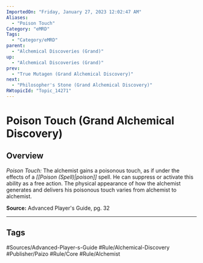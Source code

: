 ```yaml
---
ImportedOn: "Friday, January 27, 2023 12:02:47 AM"
Aliases:
  - "Poison Touch"
Category: "eMRD"
Tags:
  - "Category/eMRD"
parent:
  - "Alchemical Discoveries (Grand)"
up:
  - "Alchemical Discoveries (Grand)"
prev:
  - "True Mutagen (Grand Alchemical Discovery)"
next:
  - "Philosopher's Stone (Grand Alchemical Discovery)"
RWtopicId: "Topic_14271"
---
```

# Poison Touch (Grand Alchemical Discovery)
## Overview
*Poison Touch:* The alchemist gains a poisonous touch, as if under the effects of a *[[Poison (Spell)|poison]]* spell. He can suppress or activate this ability as a free action. The physical appearance of how the alchemist generates and delivers his poisonous touch varies from alchemist to alchemist.

**Source:** Advanced Player's Guide, pg. 32


---
## Tags
#Sources/Advanced-Player-s-Guide #Rule/Alchemical-Discovery #Publisher/Paizo #Rule/Core #Rule/Alchemist

